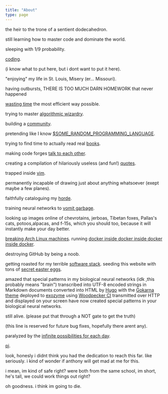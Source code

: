 ```yaml
---
title: "About"
type: page
---
```



the heir to the trone of a sentient dodecahedron.

still learning how to master code and dominate the world.

sleeping with 1/9 probability.

[coding](/projects).

(i know what to put here, but i dont want to put it here).

"enjoying" my life in St. Louis, Misery (er... Missouri).

having outbursts,
THERE IS TOO MUCH DARN HOMEWORK
that never happened

[wasting time](games) the most efficient way possible.

trying to master [algorithmic wizardry](/projects/competitive-programming).

building a [community](https://devilish-bob.github.io/about/books/).

pretending like I know [$SOME_RANDOM_PROGRAMMING_LANGUAGE](languages).

trying to find time to actually read real [books](books).

making code forges [talk to each other](https://nlnet.nl/project/Gitea/).

creating a compilation of hilariously useless (and fun!) [quotes](quotes).

trapped inside [vim](https://www.reddit.com/r/archlinux/comments/hssui9/comment/fych9dq/).

permanently incapable of drawing just about anything whatsoever (exept maybe a few planes).

faithfully cataloguing my [horde](hardware).

training neural networks to [vomit garbage](https://social.exozy.me/@ebooks/).

looking up images online of chevrotains, jerboas, Tibetan foxes, Pallas's cats, potoos,alpacas, and f-15s, which you should too, because it will instantly make your day better.

[breaking Arch Linux machines](/posts/installing-every-arch-package/).
running [docker inside docker inside docker inside docker](https://git.exozy.me/a/Arch-All-the-Way-Down).

destroying GitHub by being a noob.

getting roasted for my terrible [software stack](software).
seeding this website with tons of [secret easter eggs](puzzle).

amazed that special patterns in my biological neural networks (idk ,this probably means "brain") transcribed into UTF-8 encoded strings in Markdown documents converted into HTML by [Hugo](https://gohugo.io) with the [Gokarna theme](https://github.com/526avijitgupta/gokarna) deployed to [exozyme](https://exozy.me) using [Woodpecker CI](https://woodpecker-ci.org) transmitted over HTTP and displayed on your screen have now created special patterns in your biological neural networks.

still alive. (please put that through a NOT gate to get the truth)

(this line is reserved for future bug fixes, hopefully there arent any).

paralyzed by the [infinite possibilities for each day](https://xkcd.com/137/).

[pi](https://tauday.com).

look, honesly i didnt think you had the dedication to reach this far. like seriously. i kind of wonder if anthony will get mad at me for this.

i mean, im kind of safe right? were both from the same school, im short, he's tall, we could work things out right?


oh goodness. i think im going to die.